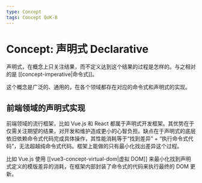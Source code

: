 ```yaml
---
type: Concept
tags: Concept QoK-B
---
```


# Concept: 声明式 Declarative

声明式，在概念上只关注结果，而不定义达到这个结果的过程是怎样的。与之相对的是 [[concept-imperative|命令式]]。

这个概念是广泛的、通用的，在各个领域都存在对应的命令式和声明式的实现。

## 前端领域的声明式实现

前端领域的流行框架，比如 Vue.js 和 React 都属于声明式开发框架。其优势在于仅需关注期望的结果，对开发和维护造成更小的心智负担。缺点在于声明式的底层依旧依赖命令式代码完成具体操作，其性能消耗等于“找到差异” + “执行命令式代码”，无法超越纯命令式代码。框架上能做的只有最小化找出差异这个过程。

比如 Vue.js 使用 [[vue3-concept-virtual-dom|虚拟 DOM]] 来最小化找到声明式定义的模版差异的消耗，在框架内部封装了命令式的代码来执行最终的 DOM 更新。
